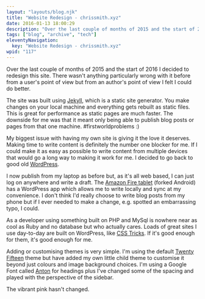 ```yaml
---
layout: "layouts/blog.njk"
title: "Website Redesign - chrissmith.xyz"
date: 2016-01-13 18:00:29
description: "Over the last couple of months of 2015 and the start of 2016 I decided to redesign this site"
tags: ["blog", "archive", "tech"]
eleventyNavigation:
  key: "Website Redesign - chrissmith.xyz"
wpid: "117"
---
```


Over the last couple of months of 2015 and the start of 2016 I decided to redesign this site. There wasn't anything particularly wrong with it before from a user's point of view but from an author's point of view I felt I could do better.

The site was built using <a href="https://jekyllrb.com/" target="_blank">Jekyll</a>, which is a static site generator. You make changes on your local machine and everything gets rebuilt as static files. This is great for performance as static pages are much faster. The downside for me was that it meant only being able to publish blog posts or pages from that one machine. #firstworldproblems :)

My biggest issue with having my own site is giving it the love it deserves. Making time to write content is definitely the number one blocker for me. If I could make it as easy as possible to write content from multiple devices that would go a long way to making it work for me. I decided to go back to good old <a href="https://en-gb.wordpress.org/" target="_blank">WordPress</a>.

I now publish from my laptop as before but, as it's all web based, I can just log on anywhere and write a draft. The <a href="http://www.amazon.co.uk/Fire-Display-Wi-Fi-GB-Includes/dp/B00Y3TM6CO" target="_blank">Amazon Fire tablet</a> (forked Android) has a WordPress app which allows me to write locally and sync at my convenience. I don't think I'd really choose to write blog posts from my phone but if I ever needed to make a change, e.g. spotted an embarrassing typo, I could.

As a developer using something built on PHP and MySql is nowhere near as cool as Ruby and no database but who actually cares. Loads of great sites I use day-to-day are built on WordPress, like <a href="https://css-tricks.com/" target="_blank">CSS Tricks</a>. If it's good enough for them, it's good enough for me.

Adding or customising themes is very simple. I'm using the default <a href="https://wordpress.org/themes/twentyfifteen/" target="_blank">Twenty Fifteen</a> theme but have added my own little child theme to customise it beyond just colours and image background choices. I'm using a Google Font called <a href="https://www.google.com/fonts/specimen/Anton" target="_blank">Anton</a> for headings plus I've changed some of the spacing and played with the perspective of the sidebar.

The vibrant pink hasn't changed.
